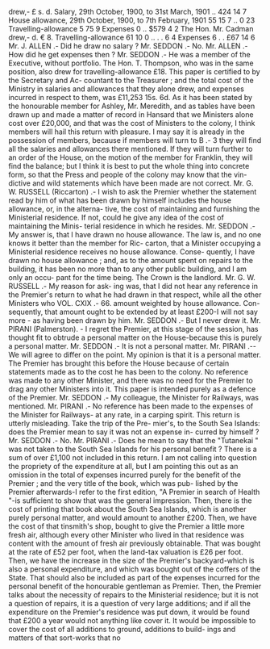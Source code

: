 drew,- £ s. d. Salary, 29th October, 1900, to 31st March, 1901 .. 424 14 7 House allowance, 29th October, 1900, to 7th February, 1901 55 15 7 .. 0 23 Travelling-allowance 5 75 9 Expenses 0 .. $579 4 2 The Hon. Mr. Cadman drew,- d. € 8. Travelling-allowance 61 10 0 .. . . 6 4 Expenses 6 . . £67 14 6 Mr. J. ALLEN .- Did he draw no salary ? Mr. SEDDON .- No. Mr. ALLEN .- How did he get expenses then ? Mr. SEDDON .- He was a member of the Executive, without portfolio. The Hon. T. Thompson, who was in the same position, also drew for travelling-allowance £18. This paper is certified to by the Secretary and Ac- countant to the Treasurer ; and the total cost of the Ministry in salaries and allowances that they alone drew, and expenses incurred in respect to them, was £11,253 15s. 6d. As it has been stated by the honourable member for Ashley, Mr. Meredith, and as tables have been drawn up and made a matter of record in Hansard that we Ministers alone cost over £20,000, and that was the cost of Ministers to the colony, I think members will hail this return with pleasure. I may say it is already in the possession of members, because if members will turn to B .- 3 they will find all the salaries and allowances there mentioned. If they will turn further to an order of the House, on the motion of the member for Franklin, they will find the balance; but I think it is best to put the whole thing into concrete form, so that the Press and people of the colony may know that the vin- dictive and wild statements which have been made are not correct. Mr. G. W. RUSSELL (Riccarton) .- I wish to ask the Premier whether the statement read by him of what has been drawn by himself includes the house allowance, or, in the alterna- tive, the cost of maintaining and furnishing the Ministerial residence. If not, could he give any idea of the cost of maintaining the Minis- terial residence in which he resides. Mr. SEDDON .- My answer is, that I have drawn no house allowance. The law is, and no one knows it better than the member for Ric- carton, that a Minister occupying a Ministerial residence receives no house allowance. Conse- quently, I have drawn no house allowance ; and, as to the amount spent on repairs to the building, it has been no more than to any other public building, and I am only an occu- pant for the time being. The Crown is the landlord. Mr. G. W. RUSSELL .- My reason for ask- ing was, that I did not hear any reference in the Premier's return to what he had drawn in that respect, while all the other Ministers who VOL. CXIX .- 66. amount weighted by house allowance. Con- sequently, that amount ought to be extended by at least £200-I will not say more - as having been drawn by him. Mr. SEDDON .- But I never drew it. Mr. PIRANI (Palmerston). - I regret the Premier, at this stage of the session, has thought fit to obtrude a personal matter on the House-because this is purely a personal matter. Mr. SEDDON .- It is not a personal matter. Mr. PIRANI .-- We will agree to differ on the point. My opinion is that it is a personal matter. The Premier has brought this before the House because of certain statements made as to the cost he has been to the colony. No reference was made to any other Minister, and there was no need for the Premier to drag any other Ministers into it. This paper is intended purely as a defence of the Premier. Mr. SEDDON .- My colleague, the Minister for Railways, was mentioned. Mr. PIRANI .- No reference has been made to the expenses of the Minister for Railways- at any rate, in a carping spirit. This return is utterly misleading. Take the trip of the Pre- mier's, to the South Sea Islands: does the Premier mean to say it was not an expense in- curred by himself ? Mr. SEDDON .- No. Mr. PIRANI .- Does he mean to say that the "Tutanekai " was not taken to the South Sea Islands for his personal benefit ? There is a sum of over £1,100 not included in this return. I am not calling into question the propriety of the expenditure at all, but I am pointing this out as an omission in the total of expenses <!-- PageNumber="\-" --> incurred purely for the benefit of the Premier ; and the very title of the book, which was pub- lished by the Premier afterwards-I refer to the first edition, "A Premier in search of Health "-is sufficient to show that was the general impression. Then, there is the cost of printing that book about the South Sea Islands, which is another purely personal matter, and would amount to another £200. Then, we have the cost of that tinsmith's shop, bought to give the Premier a little more fresh air, although every other Minister who lived in that residence was content with the amount of fresh air previously obtainable. That was bought at the rate of £52 per foot, when the land-tax valuation is £26 per foot. Then, we have the increase in the size of the Premier's backyard-which is also a personal expenditure, and which was bought out of the coffers of the State. That should also be included as part of the expenses incurred for the personal benefit of the honourable gentleman as Premier. Then, the Premier talks about the necessity of repairs to the Ministerial residence; but it is not a question of repairs, it is a question of very large additions; and if all the expenditure on the Premier's residence was put down, it would be found that £200 a year would not anything like cover it. It would be impossible to cover the cost of all additions to ground, additions to build- ings and matters of that sort-works that no 